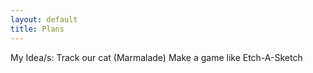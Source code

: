 ```yaml
---
layout: default
title: Plans
---
```


My Idea/s:
Track our cat (Marmalade)
Make a game like Etch-A-Sketch
